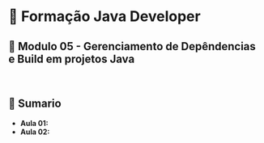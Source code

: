 # 📌 **Formação Java Developer**
## 📝 **Modulo 05 - Gerenciamento de Depêndencias e Build em projetos Java**

<br>

## 📎 **Sumario**
- **Aula 01:**
- **Aula 02:**